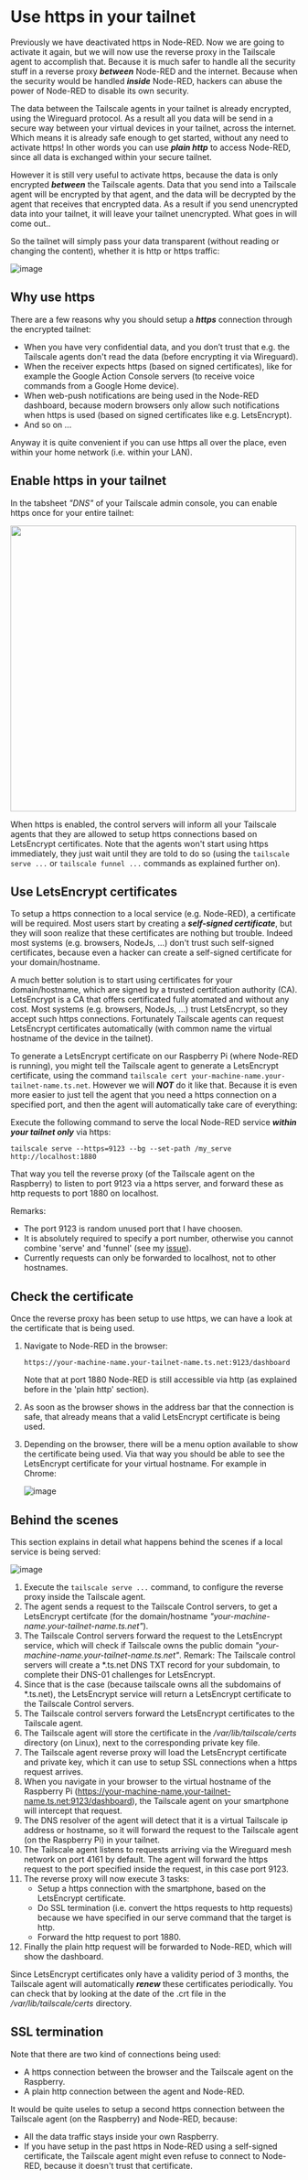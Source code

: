 # Use https in your tailnet
Previously we have deactivated https in Node-RED.  Now we are going to activate it again, but we will now use the reverse proxy in the Tailscale agent to accomplish that.  Because it is much safer to handle all the security stuff in a reverse proxy ***between*** Node-RED and the internet.  Because when the security would be handled ***inside*** Node-RED, hackers can abuse the power of Node-RED to disable its own security.

The data between the Tailscale agents in your tailnet is already encrypted, using the Wireguard protocol.  As a result all you data will be send in a secure way between your virtual devices in your tailnet, across the internet.  Which means it is already safe enough to get started, without any need to activate https!  In other words you can use ***plain http*** to access Node-RED, since all data is exchanged within your secure tailnet.

However it is still very useful to activate https, because the data is only encrypted ***between*** the Tailscale agents.  Data that you send into a Tailscale agent will be encrypted by that agent, and the data will be decrypted by the agent that receives that encrypted data.  As a result if you send unencrypted data into your tailnet, it will leave your tailnet unencrypted.  What goes in will come out..

So the tailnet will simply pass your data transparent (without reading or changing the content), whether it is http or https traffic:

![image](https://github.com/user-attachments/assets/1f66b508-d180-4e14-8a8e-c55b9a6360c3)

## Why use https
There are a few reasons why you should setup a ***https*** connection through the encrypted tailnet:
+ When you have very confidential data, and you don’t trust that e.g. the Tailscale agents don't read the data (before encrypting it via Wireguard).
+ When the receiver expects https (based on signed certificates), like for example the Google Action Console servers (to receive voice commands from a Google Home device).
+ When web-push notifications are being used in the Node-RED dashboard, because modern browsers only allow such notifications when https is used (based on signed certificates like e.g. LetsEncrypt).
+ And so on ...

Anyway it is quite convenient if you can use https all over the place, even within your home network (i.e. within your LAN).

## Enable https in your tailnet
In the tabsheet *"DNS"* of your Tailscale admin console, you can enable https once for your entire tailnet:

<img src="https://github.com/bartbutenaers/Node-RED-security-basics/assets/14224149/07aa2e7d-546f-443a-9801-cf9cc51b3156" width="500">

When https is enabled, the control servers will inform all your Tailscale agents that they are allowed to setup https connections based on LetsEncrypt certificates.  Note that the agents won't start using https immediately, they just wait until they are told to do so (using the `tailscale serve ...` or `tailscale funnel ...` commands as explained further on).

## Use LetsEncrypt certificates
To setup a https connection to a local service (e.g. Node-RED), a certificate will be required.  Most users start by creating a ***self-signed certificate***, but they will soon realize that these certificates are nothing but trouble.  Indeed most systems (e.g. browsers, NodeJs, ...) don't trust such self-signed certificates, because even a hacker can create a self-signed certificate for your domain/hostname. 

A much better solution is to start using certificates for your domain/hostname, which are signed by a trusted certifcation authority (CA).  LetsEncrypt is a CA that offers certificated fully atomated and without any cost.  Most systems (e.g. browsers, NodeJs, ...) trust LetsEncrypt, so they accept such https connections.  Fortunately Tailscale agents can request LetsEncrypt certificates automatically (with common name the virtual hostname of the device in the tailnet).  

To generate a LetsEncrypt certificate on our Raspberry Pi (where Node-RED is running), you might tell the Tailscale agent to generate a LetsEncrypt certificate, using the command `tailscale cert your-machine-name.your-tailnet-name.ts.net`.  However we will ***NOT*** do it like that.  Because it is even more easier to just tell the agent that you need a https connection on a specified port, and then the agent will automatically take care of everything:

Execute the following command to serve the local Node-RED service ***within your tailnet only*** via https:
```
tailscale serve --https=9123 --bg --set-path /my_serve http://localhost:1880
```
That way you tell the reverse proxy (of the Tailscale agent on the Raspberry) to listen to port 9123 via a https server, and forward these as http requests to port 1880 on localhost.

Remarks:
+ The port 9123 is random unused port that I have choosen.
+ It is absolutely required to specify a port number, otherwise you cannot combine 'serve' and 'funnel' (see my [issue](https://github.com/tailscale/tailscale/issues/11009#issuecomment-2267159080)).
+ Currently requests can only be forwarded to localhost, not to other hostnames.

## Check the certificate
Once the reverse proxy has been setup to use https, we can have a look at the certificate that is being used.

1. Navigate to Node-RED in the browser:
   ```
   https://your-machine-name.your-tailnet-name.ts.net:9123/dashboard
   ```
   Note that at port 1880 Node-RED is still accessible via http (as explained before in the 'plain http' section).
2. As soon as the browser shows in the address bar that the connection is safe, that already means that a valid LetsEncrypt certificate is being used.
3. Depending on the browser, there will be a menu option available to show the certificate being used.  Via that way you should be able to see the LetsEncrypt certificate for your virtual hostname.  For example in Chrome:

   ![image](https://github.com/bartbutenaers/Node-RED-security-basics/assets/14224149/e9772288-9ddd-4168-9635-fa816ed9cdbd)

## Behind the scenes
This section explains in detail what happens behind the scenes if a local service is being served:

![image](https://github.com/user-attachments/assets/b712d880-563d-4dbe-a921-f1cef4752df6)

1. Execute the `tailscale serve ...` command, to configure the reverse proxy inside the Tailscale agent.
2. The agent sends a request to the Tailscale Control servers, to get a LetsEncrypt certifcate (for the domain/hostname *"your-machine-name.your-tailnet-name.ts.net"*).
3. The Tailscale Control servers forward the request to the LetsEncrypt service, which will check if Tailscale owns the public domain *"your-machine-name.your-tailnet-name.ts.net"*.
   Remark: The Tailscale control servers will create a *.ts.net DNS TXT record for your subdomain, to complete their DNS-01 challenges for LetsEncrypt. 
4. Since that is the case (because tailscale owns all the subdomains of *.ts.net), the LetsEncrypt service will return a LetsEncrypt certificate to the Tailscale Control servers.
5. The Tailscale control servers forward the LetsEncrypt certificates to the Tailscale agent.
6. The Tailscale agent will store the certificate in the */var/lib/tailscale/certs* directory (on Linux), next to the corresponding private key file.
7. The Tailscale agent reverse proxy will load the LetsEncrypt certificate and private key, which it can use to setup SSL connections when a https request arrives.
8. When you navigate in your browser to the virtual hostname of the Raspberry Pi (https://your-machine-name.your-tailnet-name.ts.net:9123/dashboard), the Tailscale agent on your smartphone will intercept that request.
9. The DNS resolver of the agent will detect that it is a virtual Tailscale ip address or hostname, so it will forward the request to the Tailscale agent (on the Raspberry Pi) in your tailnet. 
10. The Tailscale agent listens to requests arriving via the Wireguard mesh network on port 4161 by default.  The agent will forward the https request to the port specified inside the request, in this case port 9123.
11. The reverse proxy will now execute 3 tasks:
     + Setup a https connection with the smartphone, based on the LetsEncrypt certificate.
     + Do SSL termination (i.e. convert the https requests to http requests) because we have specified in our serve command that the target is http.
     + Forward the http request to port 1880.  
12. Finally the plain http request will be forwarded to Node-RED, which will show the dashboard.

Since LetsEncrypt certificates only have a validity period of 3 months, the Tailscale agent will automatically ***renew*** these certificates periodically.  You can check that by looking at the date of the .crt file in the */var/lib/tailscale/certs* directory.

## SSL termination
Note that there are two kind of connections being used:
+ A https connection between the browser and the Tailscale agent on the Raspberry.  
+ A plain http connection between the agent and Node-RED.

It would be quite useles to setup a second https connection between the Tailscale agent (on the Raspberry) and Node-RED, because:
+ All the data traffic stays inside your own Raspberry.
+ If you have setup in the past https in Node-RED using a self-signed certificate, the Tailscale agent might even refuse to connect to Node-RED, because it doesn't trust that certificate.

